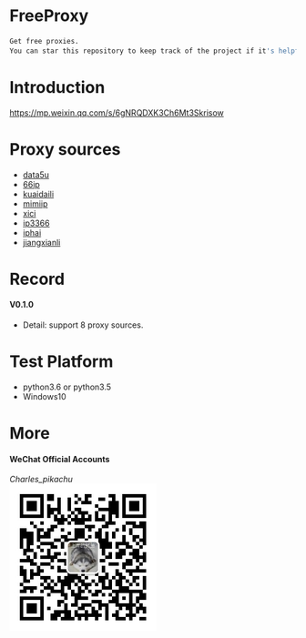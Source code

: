 # FreeProxy
```sh
Get free proxies.
You can star this repository to keep track of the project if it's helpful for you, thank you for your support.
```

# Introduction
https://mp.weixin.qq.com/s/6gNRQDXK3Ch6Mt3Skrisow

# Proxy sources
- [data5u](http://www.data5u.com/)
- [66ip](http://www.66ip.cn/)
- [kuaidaili](https://www.kuaidaili.com)
- [mimiip](http://www.mimiip.com)
- [xici](http://www.xicidaili.com/)
- [ip3366](http://www.ip3366.net/free/)
- [iphai](http://www.iphai.com/free/ng)
- [jiangxianli](http://ip.jiangxianli.com/?page=1)

# Record
#### V0.1.0
- Detail: support 8 proxy sources.

# Test Platform
- python3.6 or python3.5
- Windows10

# More
#### WeChat Official Accounts
*Charles_pikachu*  
![img](pikachu.jpg)